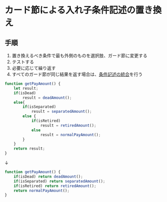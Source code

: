 # カード節による入れ子条件記述の置き換え

## 手順
1. 置き換えるべき条件で最も外側のものを選択肢、ガード節に変更する
2. テストする
3. 必要に応じて繰り返す
4. すべてのガード節が同じ結果を返す場合は、[条件記述の統合](条件記述の統合.md)を行う

```js
function getPayAmount() {
	let result;
	if(isDead)
		result = deadAmount();
	else{
		if(isSeparated)
			result = separatedAmount();
		else {
			if(isRetired)
				result = retiredAmount();
			else
				result = normalPayAmount();
        }
    }
	return result;
}
```
↓
```js
function getPayAmount() {
	if(isDead) return deadAmount();
	if(isSeparated) return separatedAmount();
	if(isRetired) return retiredAmount();
	return normalPayAmount();
}
```